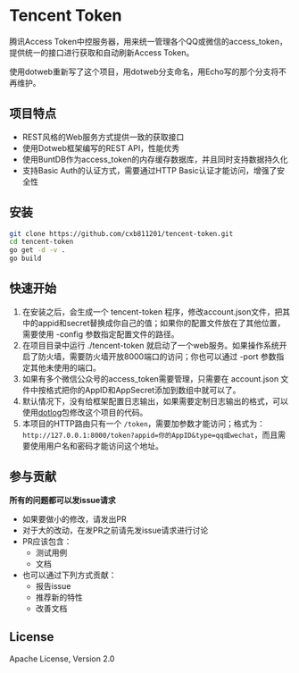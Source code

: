 # Tencent Token
腾讯Access Token中控服务器，用来统一管理各个QQ或微信的access_token，提供统一的接口进行获取和自动刷新Access Token。

使用dotweb重新写了这个项目，用dotweb分支命名，用Echo写的那个分支将不再维护。


## 项目特点

* REST风格的Web服务方式提供一致的获取接口
* 使用Dotweb框架编写的REST API，性能优秀
* 使用BuntDB作为access_token的内存缓存数据库，并且同时支持数据持久化
* 支持Basic Auth的认证方式，需要通过HTTP Basic认证才能访问，增强了安全性


## 安装

```bash
git clone https://github.com/cxb811201/tencent-token.git
cd tencent-token
go get -d -v .
go build
```


## 快速开始

1. 在安装之后，会生成一个 tencent-token 程序，修改account.json文件，把其中的appid和secret替换成你自己的值；如果你的配置文件放在了其他位置，需要使用 -config
参数指定配置文件的路径。
2. 在项目目录中运行 ./tencent-token 就启动了一个web服务。如果操作系统开启了防火墙，需要防火墙开放8000端口的访问；你也可以通过 -port 参数指定其他未使用的端口。
3. 如果有多个微信公众号的access_token需要管理，只需要在 account.json 文件中按格式把你的AppID和AppSecret添加到数组中就可以了。
4. 默认情况下，没有给框架配置日志输出，如果需要定制日志输出的格式，可以使用[dotlog](https://github.com/devfeel/dotlog)包修改这个项目的代码。
5. 本项目的HTTP路由只有一个 `/token`，需要加参数才能访问；格式为：`http://127.0.0.1:8000/token?appid=你的AppID&type=qq或wechat`，而且需要使用用户名和密码才能访问这个地址。


## 参与贡献

**所有的问题都可以发issue请求**

- 如果要做小的修改，请发出PR
- 对于大的改动，在发PR之前请先发issue请求进行讨论
- PR应该包含：
  * 测试用例
  * 文档
- 也可以通过下列方式贡献：
  * 报告issue
  * 推荐新的特性
  * 改善文档


## License

Apache License, Version 2.0

